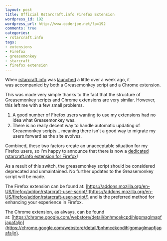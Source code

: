 ```yaml
--- 
layout: post
title: Official Rstarcraft.info Firefox Extension
wordpress_id: 192
wordpress_url: http://www.coderjoe.net/?p=192
comments: true
categories: 
- rstarcraft.info
tags: 
- extensions
- Firefox
- greasemonkey
- starcraft
- firefox extension
---
```


When [rstarcraft.info](http://rstarcraft.info "rstarcraft.info") was [launched](/archive/2011/03/23/rstarcraft_info_beta_launch/ "launched") a little over a week ago, it was accompanied by both a Greasemonkey script and a Chrome extension. 

This was made very simple thanks to the fact that the structure of Greasemonkey scripts and Chrome extensions are very similar. However, this left me with a few small problems.

1. A good number of Firefox users wanting to use my extensions had no idea what Greasemonkey was.
2. There is no really decent way to handle automatic updating of Greaemonkey scripts... meaning there isn't a good way to migrate my users forward as the site evolves.

Combined, these two factors create an unacceptable situation for my Firefox users, so I'm happy to announce that there is now a [dedicated rstarcraft.info extension for Firefox](https://addons.mozilla.org/en-US/firefox/addon/rstarcraft-user-script/ "dedicated rstarcraft.info extension for Firefox")!

As a result of this switch, the greasemonkey script should be considered deprecated and unmaintained. No further updates to the Greasemonkey script will be made. 

The Firefox extension can be found at: [https://addons.mozilla.org/en-US/firefox/addon/rstarcraft-user-script/](https://addons.mozilla.org/en-US/firefox/addon/rstarcraft-user-script/) and is the preferred method for enhancing your experience in Firefox.

The Chrome extension, as always, can be found at: [https://chrome.google.com/webstore/detail/bnhmcekcpdihlgpmaglmapfjapafaljn](https://chrome.google.com/webstore/detail/bnhmcekcpdihlgpmaglmapfjapafaljn).
